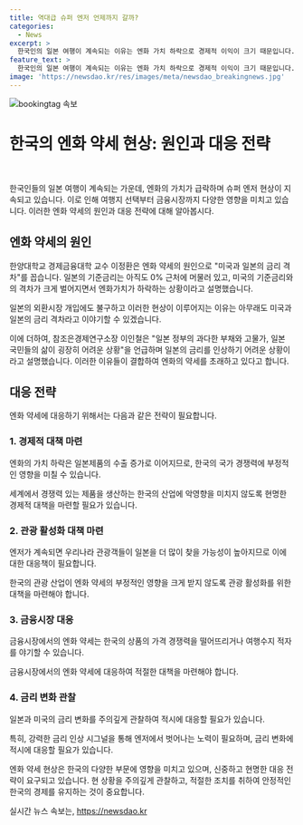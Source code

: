 ```yaml
---
title: 역대급 슈퍼 엔저 언제까지 갈까?
categories:
  - News
excerpt: >
  한국인의 일본 여행이 계속되는 이유는 엔화 가치 하락으로 경제적 이익이 크기 때문입니다. 미국과 일본의 기준금리 격차 때문에 엔화 가치 하락이 지속되고, 엔화 투자 수요가 늘어나고 있습니다. 엔저에 따른 환차익을 통한 수익으로 엔화 예금 잔액이 늘어나고, 이러한 상황이 오랫동안 지속될 가능성이 있습니다. 하지만 엔화 가치 하락은 한국의 수출 경쟁력을 떨어뜨리고 관광수지 적자를 일으킬 수 있으며, 대응할 적극적인 대책이 필요합니다. (150자)
feature_text: >
  한국인의 일본 여행이 계속되는 이유는 엔화 가치 하락으로 경제적 이익이 크기 때문입니다. 미국과 일본의 기준금리 격차 때문에 엔화 가치 하락이 지속되고, 엔화 투자 수요가 늘어나고 있습니다. 엔저에 따른 환차익을 통한 수익으로 엔화 예금 잔액이 늘어나고, 이러한 상황이 오랫동안 지속될 가능성이 있습니다. 하지만 엔화 가치 하락은 한국의 수출 경쟁력을 떨어뜨리고 관광수지 적자를 일으킬 수 있으며, 대응할 적극적인 대책이 필요합니다. (150자)
image: 'https://newsdao.kr/res/images/meta/newsdao_breakingnews.jpg'
---
```


<p><img src="https://newsdao.kr/res/images/meta/newsdao_breakingnews.jpg" alt="bookingtag 속보" /></p>

<h1>한국의 엔화 약세 현상: 원인과 대응 전략</h1>

<p data-ke-size="size16">&nbsp;</p>

<p>한국인들의 일본 여행이 계속되는 가운데, 엔화의 가치가 급락하며 슈퍼 엔저 현상이 지속되고 있습니다. 이로 인해 여행지 선택부터 금융시장까지 다양한 영향을 미치고 있습니다. 이러한 엔화 약세의 원인과 대응 전략에 대해 알아봅시다.</p>

<h2 data-ke-size="size26">엔화 약세의 원인</h2>

<p>한양대학교 경제금융대학 교수 이정환은 엔화 약세의 원인으로 "미국과 일본의 금리 격차"를 꼽습니다. 일본의 기준금리는 아직도 0% 근처에 머물러 있고, 미국의 기준금리와의 격차가 크게 벌어지면서 엔화가치가 하락하는 상황이라고 설명했습니다.</p>

<p data-ke-size="size16">일본의 외환시장 개입에도 불구하고 이러한 현상이 이루어지는 이유는 아무래도 미국과 일본의 금리 격차라고 이야기할 수 있겠습니다.</p>

<p>이에 더하여, 참조은경제연구소장 이인철은 "일본 정부의 과다한 부채와 고물가, 일본 국민들의 삶이 굉장히 어려운 상황"을 언급하며 일본의 금리를 인상하기 어려운 상황이라고 설명했습니다. 이러한 이유들이 결합하여 엔화의 약세를 초래하고 있다고 합니다.</p>

<h2 data-ke-size="size26">대응 전략</h2>

<p>엔화 약세에 대응하기 위해서는 다음과 같은 전략이 필요합니다.</p>

<h3>1. 경제적 대책 마련</h3>

<p data-ke-size="size16">엔화의 가치 하락은 일본제품의 수출 증가로 이어지므로, 한국의 국가 경쟁력에 부정적인 영향을 미칠 수 있습니다.</p>

<p>세계에서 경쟁력 있는 제품을 생산하는 한국의 산업에 악영향을 미치지 않도록 현명한 경제적 대책을 마련할 필요가 있습니다.</p>

<h3>2. 관광 활성화 대책 마련</h3>

<p data-ke-size="size16">엔저가 계속되면 우리나라 관광객들이 일본을 더 많이 찾을 가능성이 높아지므로 이에 대한 대응책이 필요합니다.</p>

<p>한국의 관광 산업이 엔화 약세의 부정적인 영향을 크게 받지 않도록 관광 활성화를 위한 대책을 마련해야 합니다.</p>

<h3>3. 금융시장 대응</h3>

<p data-ke-size="size16">금융시장에서의 엔화 약세는 한국의 상품의 가격 경쟁력을 떨어뜨리거나 여행수지 적자를 야기할 수 있습니다.</p>

<p>금융시장에서의 엔화 약세에 대응하여 적절한 대책을 마련해야 합니다.</p>

<h3>4. 금리 변화 관찰</h3>

<p data-ke-size="size16">일본과 미국의 금리 변화를 주의깊게 관찰하여 적시에 대응할 필요가 있습니다.</p>

<p>특히, 강력한 금리 인상 시그널을 통해 엔저에서 벗어나는 노력이 필요하며, 금리 변화에 적시에 대응할 필요가 있습니다.</p>

<p>엔화 약세 현상은 한국의 다양한 부문에 영향을 미치고 있으며, 신중하고 현명한 대응 전략이 요구되고 있습니다. 현 상황을 주의깊게 관찰하고, 적절한 조치를 취하여 안정적인 한국의 경제를 유지하는 것이 중요합니다.</p>
실시간 뉴스 속보는, <a href="https://newsdao.kr" rel="dofollow">https://newsdao.kr</a>


